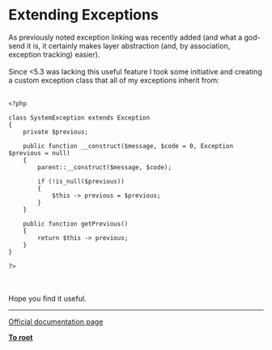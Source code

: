 # Extending Exceptions



As previously noted exception linking was recently added (and what a god-send it is, it certainly makes layer abstraction (and, by association, exception tracking) easier).<br><br>Since &lt;5.3 was lacking this useful feature I took some initiative and creating a custom exception class that all of my exceptions inherit from:<br><br>

```
<?php

class SystemException extends Exception
{
    private $previous;
    
    public function __construct($message, $code = 0, Exception $previous = null)
    {
        parent::__construct($message, $code);
        
        if (!is_null($previous))
        {
            $this -> previous = $previous;
        }
    }
    
    public function getPrevious()
    {
        return $this -> previous;
    }
}

?>
```
<br><br>Hope you find it useful.  

---

[Official documentation page](https://www.php.net/manual/en/language.exceptions.extending.php)

**[To root](/README.md)**